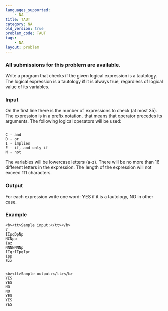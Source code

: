 ```yaml
---
languages_supported:
    - NA
title: TAUT
category: NA
old_version: true
problem_code: TAUT
tags:
    - NA
layout: problem
---
```

###  All submissions for this problem are available. 

Write a program that checks if the given logical expression is a tautology. The logical expression is a tautology if it is always true, regardless of logical value of its variables.

### Input

On the first line there is the number of expressions to check (at most 35). The expression is in a [prefix notation](http://en.wikipedia.org/wiki/Polish_notation), that means that operator precedes its arguments. The following logical operators will be used:

```

C - and 
D - or
I - implies
E - if, and only if
N - not

```
The variables will be lowercase letters (a-z). There will be no more than 16 different letters in the expression. The length of the expression will not exceed 111 characters.

### Output

For each expression write one word: YES if it is a tautology, NO in other case.

### Example

```
<b><tt>Sample input:</tt></b>
7
IIpqDpNp
NCNpp
Iaz
NNNNNNNp
IIqrIIpqIpr
Ipp
Ezz


<b><tt>Sample output:</tt></b>
YES
YES
NO
NO
YES
YES
YES

```